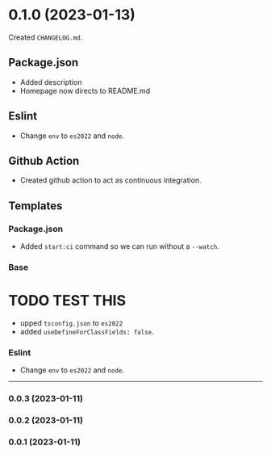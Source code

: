 # 0.1.0 (2023-01-13)

Created `CHANGELOG.md`.

## Package.json
- Added description
- Homepage now directs to README.md

## Eslint
- Change `env` to `es2022` and `node`.

## Github Action
- Created github action to act as continuous integration.

## Templates
### Package.json
- Added `start:ci` command so we can run without a `--watch`.

### Base
# TODO TEST THIS
- upped `tsconfig.json` to `es2022`
- added `useDefineForClassFields: false`.

### Eslint
- Change `env` to `es2022` and `node`.

---

### 0.0.3 (2023-01-11)
### 0.0.2 (2023-01-11)
### 0.0.1 (2023-01-11)

